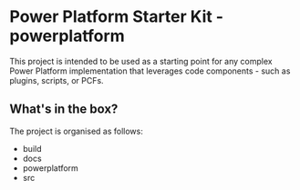 # Power Platform Starter Kit - powerplatform

This project is intended to be used as a starting point for any complex Power Platform implementation that leverages code components - such as plugins, scripts, or PCFs.

## What's in the box?

The project is organised as follows:

- build
- docs
- powerplatform
- src
